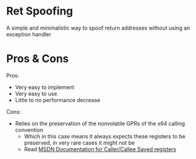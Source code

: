 # Ret Spoofing
A simple and minimalistic way to spoof return addresses without using an exception handler

# Pros & Cons
Pros:
* Very easy to implement
* Very easy to use
* Little to no performance decrease

Cons:
* Relies on the preservation of the nonvolatile GPRs of the x64 calling convention
  * Which in this case means it always expects these registers to be preserved, in very rare cases it might not be
  * Read [MSDN Documentation for Caller/Callee Saved registers](https://docs.microsoft.com/en-us/cpp/build/x64-calling-convention?view=msvc-170#callercallee-saved-registers)
